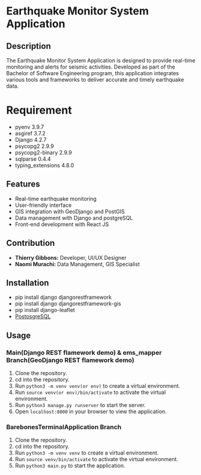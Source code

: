 # Earthquake Monitor System Application

## Description
The Earthquake Monitor System Application is designed to provide real-time monitoring and alerts for seismic activities. Developed as part of the Bachelor of Software Engineering program, this application integrates various tools and frameworks to deliver accurate and timely earthquake data.

# Requirement
- pyenv 3.9.7
- asgiref 3.7.2
- Django 4.2.7
- psycopg2 2.9.9
- psycopg2-binary 2.9.9
- sqlparse 0.4.4
- typing_extensions 4.8.0

## Features
- Real-time earthquake monitoring
- User-friendly interface
- GIS integration with GeoDjango and PostGIS
- Data management with Django and postgreSQL
- Front-end development with React JS

## Contribution
- **Thierry Gibbons:** Developer, UI/UX Designer
- **Naomi Murachi:** Data Management, GIS Specialist

## Installation
- pip install django djangorestframework
- pip install django djangorestframework-gis
- pip install django-leaflet
- [PostosgreSQL](https://www.postgresql.org)

## Usage
### Main(Django REST flamework demo) & ems_mapper Branch(GeoDjango REST flamework demo)
1. Clone the repository.
2. cd into the repository.
3. Run `python3 -m venv venv(or env)` to create a virtual environment.
4. Run `source venv(or env)/bin/activate` to activate the virtual environment.
5. Run `python3 manage.py runserver` to start the server.
6. Open `localhost:8000` in your browser to view the application.

### BarebonesTerminalApplication Branch
1. Clone the repository.
2. cd into the repository.
3. Run `python3 -m venv venv` to create a virtual environment.
4. Run `source venv/bin/activate` to activate the virtual environment.
5. Run `python3 main.py` to start the application.
